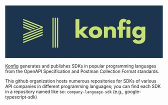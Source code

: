 ![Logo](/profile/logo.png)

[Konfig](https://konfigthis.com/) generates and publishes SDKs in popular programming languages from the OpenAPI Specification and Postman Collection Format standards. 

This github organization hosts numerous repositories for SDKs of various API companies in different programming languages; you can find each SDK in a repository named like so: `company-language-sdk` (e.g., google-typescript-sdk)
